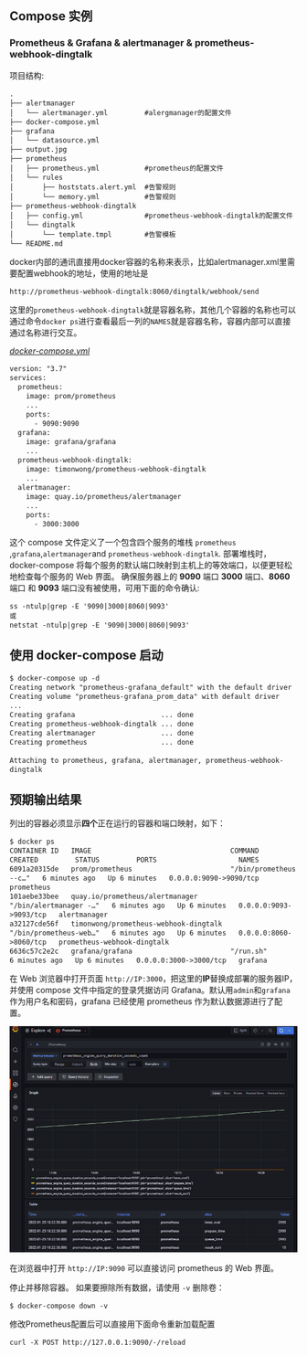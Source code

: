 ## Compose 实例
### Prometheus & Grafana & alertmanager & prometheus-webhook-dingtalk

项目结构:
```
.
├── alertmanager
│   └── alertmanager.yml         #alergmanager的配置文件
├── docker-compose.yml
├── grafana
│   └── datasource.yml
├── output.jpg
├── prometheus
│   ├── prometheus.yml           #prometheus的配置文件
│   └── rules
│       ├── hoststats.alert.yml  #告警规则
│       └── memory.yml           #告警规则
├── prometheus-webhook-dingtalk
│   ├── config.yml               #prometheus-webhook-dingtalk的配置文件
│   └── dingtalk
│       └── template.tmpl        #告警模板
└── README.md

```

docker内部的通讯直接用docker容器的名称来表示，比如alertmanager.xml里需要配置webhook的地址，使用的地址是

```
http://prometheus-webhook-dingtalk:8060/dingtalk/webhook/send
```

这里的`prometheus-webhook-dingtalk`就是容器名称，其他几个容器的名称也可以通过命令`docker ps`进行查看最后一列的`NAMES`就是容器名称，容器内部可以直接通过名称进行交互。

[_docker-compose.yml_](docker-compose.yml)

```
version: "3.7"
services:
  prometheus:
    image: prom/prometheus
    ...
    ports:
      - 9090:9090
  grafana:
    image: grafana/grafana
    ...
  prometheus-webhook-dingtalk:
    image: timonwong/prometheus-webhook-dingtalk
    ...
  alertmanager:
    image: quay.io/prometheus/alertmanager
    ...
    ports:
      - 3000:3000
```
这个 compose 文件定义了一个包含四个服务的堆栈 `prometheus` ,`grafana`,`alertmanager`and `prometheus-webhook-dingtalk`.
部署堆栈时，docker-compose 将每个服务的默认端口映射到主机上的等效端口，以便更轻松地检查每个服务的 Web 界面。
确保服务器上的 **9090** 端口 **3000** 端口、**8060** 端口 和 **9093** 端口没有被使用，可用下面的命令确认:

```
ss -ntulp|grep -E '9090|3000|8060|9093'
或
netstat -ntulp|grep -E '9090|3000|8060|9093'
```



## 使用 docker-compose 启动

```
$ docker-compose up -d
Creating network "prometheus-grafana_default" with the default driver
Creating volume "prometheus-grafana_prom_data" with default driver
...
Creating grafana                     ... done
Creating prometheus-webhook-dingtalk ... done
Creating alertmanager                ... done
Creating prometheus                  ... done

Attaching to prometheus, grafana, alertmanager, prometheus-webhook-dingtalk

```

## 预期输出结果

列出的容器必须显示**四个**正在运行的容器和端口映射，如下：

```
$ docker ps
CONTAINER ID   IMAGE                                  COMMAND                  CREATED         STATUS         PORTS                    NAMES
6091a20315de   prom/prometheus                        "/bin/prometheus --c…"   6 minutes ago   Up 6 minutes   0.0.0.0:9090->9090/tcp   prometheus
101aebe33bee   quay.io/prometheus/alertmanager        "/bin/alertmanager -…"   6 minutes ago   Up 6 minutes   0.0.0.0:9093->9093/tcp   alertmanager
a32127cde56f   timonwong/prometheus-webhook-dingtalk  "/bin/prometheus-web…"   6 minutes ago   Up 6 minutes   0.0.0.0:8060->8060/tcp   prometheus-webhook-dingtalk
6636c57c2e2c   grafana/grafana                        "/run.sh"                6 minutes ago   Up 6 minutes   0.0.0.0:3000->3000/tcp   grafana
```

在 Web 浏览器中打开页面 `http://IP:3000`，把这里的**IP**替换成部署的服务器IP，并使用 compose 文件中指定的登录凭据访问 Grafana。默认用`admin`和`grafana`作为用户名和密码，grafana 已经使用 prometheus 作为默认数据源进行了配置。

![page](output.jpg)

在浏览器中打开 `http://IP:9090` 可以直接访问 prometheus 的 Web 界面。

停止并移除容器。 如果要擦除所有数据，请使用 `-v` 删除卷：
```
$ docker-compose down -v
```



修改Prometheus配置后可以直接用下面命令重新加载配置

```
curl -X POST http://127.0.0.1:9090/-/reload
```

